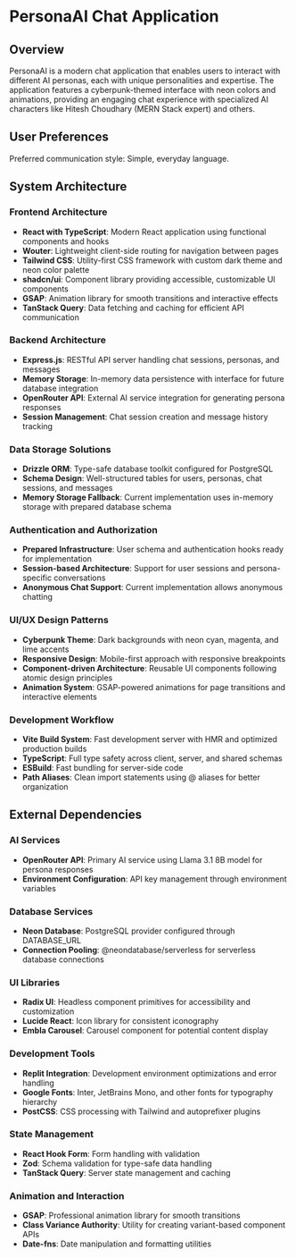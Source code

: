 # PersonaAI Chat Application

## Overview

PersonaAI is a modern chat application that enables users to interact with different AI personas, each with unique personalities and expertise. The application features a cyberpunk-themed interface with neon colors and animations, providing an engaging chat experience with specialized AI characters like Hitesh Choudhary (MERN Stack expert) and others.

## User Preferences

Preferred communication style: Simple, everyday language.

## System Architecture

### Frontend Architecture
- **React with TypeScript**: Modern React application using functional components and hooks
- **Wouter**: Lightweight client-side routing for navigation between pages
- **Tailwind CSS**: Utility-first CSS framework with custom dark theme and neon color palette
- **shadcn/ui**: Component library providing accessible, customizable UI components
- **GSAP**: Animation library for smooth transitions and interactive effects
- **TanStack Query**: Data fetching and caching for efficient API communication

### Backend Architecture
- **Express.js**: RESTful API server handling chat sessions, personas, and messages
- **Memory Storage**: In-memory data persistence with interface for future database integration
- **OpenRouter API**: External AI service integration for generating persona responses
- **Session Management**: Chat session creation and message history tracking

### Data Storage Solutions
- **Drizzle ORM**: Type-safe database toolkit configured for PostgreSQL
- **Schema Design**: Well-structured tables for users, personas, chat sessions, and messages
- **Memory Storage Fallback**: Current implementation uses in-memory storage with prepared database schema

### Authentication and Authorization
- **Prepared Infrastructure**: User schema and authentication hooks ready for implementation
- **Session-based Architecture**: Support for user sessions and persona-specific conversations
- **Anonymous Chat Support**: Current implementation allows anonymous chatting

### UI/UX Design Patterns
- **Cyberpunk Theme**: Dark backgrounds with neon cyan, magenta, and lime accents
- **Responsive Design**: Mobile-first approach with responsive breakpoints
- **Component-driven Architecture**: Reusable UI components following atomic design principles
- **Animation System**: GSAP-powered animations for page transitions and interactive elements

### Development Workflow
- **Vite Build System**: Fast development server with HMR and optimized production builds
- **TypeScript**: Full type safety across client, server, and shared schemas
- **ESBuild**: Fast bundling for server-side code
- **Path Aliases**: Clean import statements using @ aliases for better organization

## External Dependencies

### AI Services
- **OpenRouter API**: Primary AI service using Llama 3.1 8B model for persona responses
- **Environment Configuration**: API key management through environment variables

### Database Services
- **Neon Database**: PostgreSQL provider configured through DATABASE_URL
- **Connection Pooling**: @neondatabase/serverless for serverless database connections

### UI Libraries
- **Radix UI**: Headless component primitives for accessibility and customization
- **Lucide React**: Icon library for consistent iconography
- **Embla Carousel**: Carousel component for potential content display

### Development Tools
- **Replit Integration**: Development environment optimizations and error handling
- **Google Fonts**: Inter, JetBrains Mono, and other fonts for typography hierarchy
- **PostCSS**: CSS processing with Tailwind and autoprefixer plugins

### State Management
- **React Hook Form**: Form handling with validation
- **Zod**: Schema validation for type-safe data handling
- **TanStack Query**: Server state management and caching

### Animation and Interaction
- **GSAP**: Professional animation library for smooth transitions
- **Class Variance Authority**: Utility for creating variant-based component APIs
- **Date-fns**: Date manipulation and formatting utilities